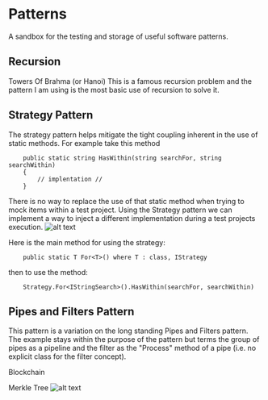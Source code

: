 # Patterns
A sandbox for the testing and storage of useful software patterns.

## Recursion

Towers Of Brahma (or Hanoi)
This is a famous recursion problem and the pattern I am using is the most basic use of recursion to solve it.

## Strategy Pattern  
The strategy pattern helps mitigate the tight coupling inherent in the use of static methods. For example take 
this method
```
    public static string HasWithin(string searchFor, string searchWithin)
    {
        // implentation //
    }
```
There is no way to replace the use of that static method when trying to mock items within a test project.
Using the Strategy pattern we can implement a way to inject a different implementation during a test projects
execution.
![alt text](http://java.dzone.com/sites/all/files/strategy_pattern.png)

Here is the main method for using the strategy:
```
    public static T For<T>() where T : class, IStrategy
```
then to use the method:
```
    Strategy.For<IStringSearch>().HasWithin(searchFor, searchWithin)
```

## Pipes and Filters Pattern
This pattern is a variation on the long standing Pipes and Filters pattern. The example stays within the 
purpose of the pattern but terms the group of pipes as a pipeline and the filter as the "Process" method of a pipe 
(i.e. no explicit class for the filter concept).

Blockchain 

Merkle Tree
![alt text](https://goo.gl/images/dL4SsL)

